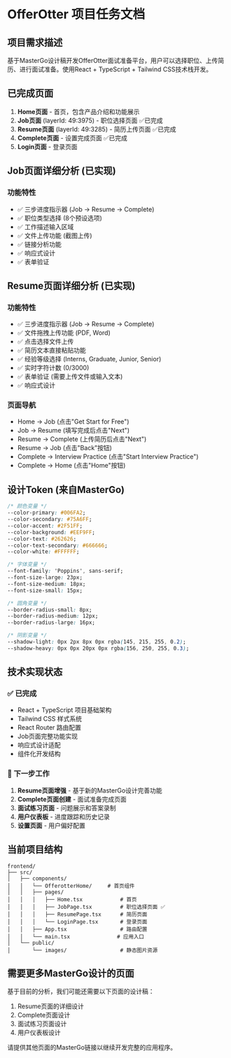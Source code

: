 # OfferOtter 项目任务文档

## 项目需求描述
基于MasterGo设计稿开发OfferOtter面试准备平台，用户可以选择职位、上传简历、进行面试准备。使用React + TypeScript + Tailwind CSS技术栈开发。

## 已完成页面
1. **Home页面** - 首页，包含产品介绍和功能展示
2. **Job页面** (layerId: 49:3975) - 职位选择页面 ✅已完成
3. **Resume页面** (layerId: 49:3285) - 简历上传页面 ✅已完成
4. **Complete页面** - 设置完成页面 ✅已完成
5. **Login页面** - 登录页面

## Job页面详细分析 (已实现)

### 功能特性
- ✅ 三步进度指示器 (Job → Resume → Complete)
- ✅ 职位类型选择 (8个预设选项)
- ✅ 工作描述输入区域
- ✅ 文件上传功能 (截图上传)
- ✅ 链接分析功能
- ✅ 响应式设计
- ✅ 表单验证

## Resume页面详细分析 (已实现)

### 功能特性
- ✅ 三步进度指示器 (Job → Resume → Complete)
- ✅ 文件拖拽上传功能 (PDF, Word)
- ✅ 点击选择文件上传
- ✅ 简历文本直接粘贴功能
- ✅ 经验等级选择 (Interns, Graduate, Junior, Senior)
- ✅ 实时字符计数 (0/3000)
- ✅ 表单验证 (需要上传文件或输入文本)
- ✅ 响应式设计

### 页面导航
- Home → Job (点击"Get Start for Free")
- Job → Resume (填写完成后点击"Next")
- Resume → Complete (上传简历后点击"Next")
- Resume → Job (点击"Back"按钮)
- Complete → Interview Practice (点击"Start Interview Practice")
- Complete → Home (点击"Home"按钮)

## 设计Token (来自MasterGo)
```css
/* 颜色变量 */
--color-primary: #006FA2;
--color-secondary: #75A6FF;
--color-accent: #2F51FF;
--color-background: #EEF9FF;
--color-text: #262626;
--color-text-secondary: #666666;
--color-white: #FFFFFF;

/* 字体变量 */
--font-family: 'Poppins', sans-serif;
--font-size-large: 23px;
--font-size-medium: 18px;
--font-size-small: 15px;

/* 圆角变量 */
--border-radius-small: 8px;
--border-radius-medium: 12px;
--border-radius-large: 16px;

/* 阴影变量 */
--shadow-light: 0px 2px 8px 0px rgba(145, 215, 255, 0.2);
--shadow-heavy: 0px 0px 20px 0px rgba(156, 250, 255, 0.3);
```

## 技术实现状态

### ✅ 已完成
- React + TypeScript 项目基础架构
- Tailwind CSS 样式系统
- React Router 路由配置
- Job页面完整功能实现
- 响应式设计适配
- 组件化开发结构

### 🔄 下一步工作
1. **Resume页面增强** - 基于新的MasterGo设计完善功能
2. **Complete页面创建** - 面试准备完成页面
3. **面试练习页面** - 问题展示和答案录制
4. **用户仪表板** - 进度跟踪和历史记录
5. **设置页面** - 用户偏好配置

## 当前项目结构
```
frontend/
├── src/
│   ├── components/
│   │   └── OfferotterHome/     # 首页组件
│   │   ├── pages/
│   │   │   ├── Home.tsx            # 首页
│   │   │   ├── JobPage.tsx         # 职位选择页面 ✅
│   │   │   ├── ResumePage.tsx      # 简历页面
│   │   │   └── LoginPage.tsx       # 登录页面
│   │   ├── App.tsx                 # 路由配置
│   │   └── main.tsx               # 应用入口
│   └── public/
│       └── images/                 # 静态图片资源
```

## 需要更多MasterGo设计的页面
基于目前的分析，我们可能还需要以下页面的设计稿：
1. Resume页面的详细设计
2. Complete页面设计
3. 面试练习页面设计
4. 用户仪表板设计

请提供其他页面的MasterGo链接以继续开发完整的应用程序。 